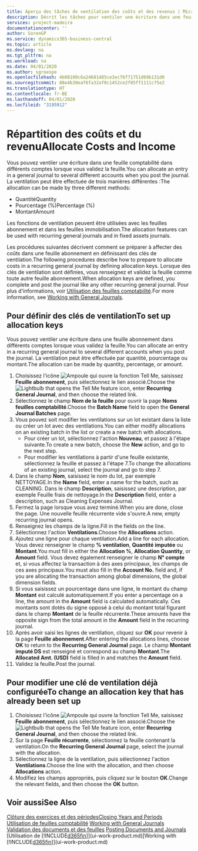```yaml
---
title: Aperçu des tâches de ventilation des coûts et des revenus | Microsoft Docs
description: Décrit les tâches pour ventiler une écriture dans une feuille comptabilité dans différents comptes lorsque vous validez la feuille.
services: project-madeira
documentationcenter: ''
author: SorenGP
ms.service: dynamics365-business-central
ms.topic: article
ms.devlang: na
ms.tgt_pltfrm: na
ms.workload: na
ms.date: 04/01/2020
ms.author: sgroespe
ms.openlocfilehash: 4b08100c6a24681485ce3ec76f71751d69b131d0
ms.sourcegitcommit: 88e4b30eaf6fa32af0c1452ce2f85ff1111c75e2
ms.translationtype: HT
ms.contentlocale: fr-BE
ms.lasthandoff: 04/01/2020
ms.locfileid: "3195912"
---
```

# <a name="allocate-costs-and-income"></a><span data-ttu-id="79c90-103">Répartition des coûts et du revenu</span><span class="sxs-lookup"><span data-stu-id="79c90-103">Allocate Costs and Income</span></span>
<span data-ttu-id="79c90-104">Vous pouvez ventiler une écriture dans une feuille comptabilité dans différents comptes lorsque vous validez la feuille.</span><span class="sxs-lookup"><span data-stu-id="79c90-104">You can allocate an entry in a general journal to several different accounts when you post the journal.</span></span> <span data-ttu-id="79c90-105">La ventilation peut être effectuée de trois manières différentes :</span><span class="sxs-lookup"><span data-stu-id="79c90-105">The allocation can be made by three different methods:</span></span>

* <span data-ttu-id="79c90-106">Quantité</span><span class="sxs-lookup"><span data-stu-id="79c90-106">Quantity</span></span>
* <span data-ttu-id="79c90-107">Pourcentage (%)</span><span class="sxs-lookup"><span data-stu-id="79c90-107">Percentage (%)</span></span>
* <span data-ttu-id="79c90-108">Montant</span><span class="sxs-lookup"><span data-stu-id="79c90-108">Amount</span></span>

<span data-ttu-id="79c90-109">Les fonctions de ventilation peuvent être utilisées avec les feuilles abonnement et dans les feuilles immobilisation.</span><span class="sxs-lookup"><span data-stu-id="79c90-109">The allocation features can be used with recurring general journals and in fixed assets journals.</span></span>
<!--You can also distribute the cost or revenue of a line to an intercompany partner when you post a sales or purchase document. When you post the document, a line will be posted in your general journal, and a corresponding line will be created in the intercompany outbox.-->

<span data-ttu-id="79c90-110">Les procédures suivantes décrivent comment se préparer à affecter des coûts dans une feuille abonnement en définissant des clés de ventilation.</span><span class="sxs-lookup"><span data-stu-id="79c90-110">The following procedures describe how to prepare to allocate costs in a recurring general journal by defining allocation keys.</span></span> <span data-ttu-id="79c90-111">Lorsque des clés de ventilation sont définies, vous renseignez et validez la feuille comme toute autre feuille abonnement.</span><span class="sxs-lookup"><span data-stu-id="79c90-111">When allocation keys are defined, you complete and post the journal like any other recurring general journal.</span></span> <span data-ttu-id="79c90-112">Pour plus d'informations, voir [Utilisation des feuilles comptabilité](ui-work-general-journals.md).</span><span class="sxs-lookup"><span data-stu-id="79c90-112">For more information, see [Working with General Journals](ui-work-general-journals.md).</span></span>

## <a name="to-set-up-allocation-keys"></a><span data-ttu-id="79c90-113">Pour définir des clés de ventilation</span><span class="sxs-lookup"><span data-stu-id="79c90-113">To set up allocation keys</span></span>
<span data-ttu-id="79c90-114">Vous pouvez ventiler une écriture dans une feuille abonnement dans différents comptes lorsque vous validez la feuille.</span><span class="sxs-lookup"><span data-stu-id="79c90-114">You can allocate an entry in a recurring general journal to several different accounts when you post the journal.</span></span> <span data-ttu-id="79c90-115">La ventilation peut être effectuée par quantité, pourcentage ou montant.</span><span class="sxs-lookup"><span data-stu-id="79c90-115">The allocation can be made by quantity, percentage, or amount.</span></span>
1. <span data-ttu-id="79c90-116">Choisissez l'icône ![Ampoule qui ouvre la fonction Tell Me](media/ui-search/search_small.png "Dites-moi ce que vous voulez faire"), saisissez **Feuille abonnement**, puis sélectionnez le lien associé.</span><span class="sxs-lookup"><span data-stu-id="79c90-116">Choose the ![Lightbulb that opens the Tell Me feature](media/ui-search/search_small.png "Tell me what you want to do") icon, enter **Recurring General Journal**, and then choose the related link.</span></span>
2. <span data-ttu-id="79c90-117">Sélectionnez le champ **Nom de la feuille** pour ouvrir la page **Noms feuilles comptabilité**.</span><span class="sxs-lookup"><span data-stu-id="79c90-117">Choose the **Batch Name** field to open the **General Journal Batches** page.</span></span>
3. <span data-ttu-id="79c90-118">Vous pouvez soit modifier les ventilations sur un lot existant dans la liste ou créer un lot avec des ventilations.</span><span class="sxs-lookup"><span data-stu-id="79c90-118">You can either modify allocations on an existing batch in the list or create a new batch with allocations.</span></span>
   * <span data-ttu-id="79c90-119">Pour créer un lot, sélectionnez l'action **Nouveau**, et passez à l'étape suivante.</span><span class="sxs-lookup"><span data-stu-id="79c90-119">To create a new batch, choose the **New** action, and go to the next step.</span></span>
   * <span data-ttu-id="79c90-120">Pour modifier les ventilations à partir d'une feuille existante, sélectionnez la feuille et passez à l'étape 7.</span><span class="sxs-lookup"><span data-stu-id="79c90-120">To change the allocations of an existing journal, select the journal and go to step 7.</span></span>    
4. <span data-ttu-id="79c90-121">Dans le champ **Nom**, saisissez le nom du lot, par exemple NETTOYAGE.</span><span class="sxs-lookup"><span data-stu-id="79c90-121">In the **Name** field, enter a name for the batch, such as CLEANING.</span></span> <span data-ttu-id="79c90-122">Dans le champ **Description**, saisissez une description, par exemple Feuille frais de nettoyage.</span><span class="sxs-lookup"><span data-stu-id="79c90-122">In the **Description** field, enter a description, such as Cleaning Expenses Journal.</span></span>
5. <span data-ttu-id="79c90-123">Fermez la page lorsque vous avez terminé.</span><span class="sxs-lookup"><span data-stu-id="79c90-123">When you are done, close the page.</span></span> <span data-ttu-id="79c90-124">Une nouvelle feuille récurrente vide s'ouvre.</span><span class="sxs-lookup"><span data-stu-id="79c90-124">A new, empty recurring journal opens.</span></span>
6. <span data-ttu-id="79c90-125">Renseignez les champs de la ligne.</span><span class="sxs-lookup"><span data-stu-id="79c90-125">Fill in the fields on the line.</span></span>
7. <span data-ttu-id="79c90-126">Sélectionnez l'action **Ventilations**.</span><span class="sxs-lookup"><span data-stu-id="79c90-126">Choose the **Allocations** action.</span></span>
8. <span data-ttu-id="79c90-127">Ajoutez une ligne pour chaque ventilation.</span><span class="sxs-lookup"><span data-stu-id="79c90-127">Add a line for each allocation.</span></span> <span data-ttu-id="79c90-128">Vous devez renseigner le champ **% ventilation**, **Quantité imputée** ou **Montant**.</span><span class="sxs-lookup"><span data-stu-id="79c90-128">You must fill in either the **Allocation %**, **Allocation Quantity**, or **Amount** field.</span></span> <span data-ttu-id="79c90-129">Vous devez également renseigner le champ **N° compte** et, si vous affectez la transaction à des axes principaux, les champs de ces axes principaux.</span><span class="sxs-lookup"><span data-stu-id="79c90-129">You must also fill in the **Account No.** field and, if you are allocating the transaction among global dimensions, the global dimension fields.</span></span>
9. <span data-ttu-id="79c90-130">Si vous saisissez un pourcentage dans une ligne, le montant du champ **Montant** est calculé automatiquement.</span><span class="sxs-lookup"><span data-stu-id="79c90-130">If you enter a percentage on a line, the amount in the **Amount** field is calculated automatically.</span></span> <span data-ttu-id="79c90-131">Ces montants sont dotés du signe opposé à celui du montant total figurant dans le champ **Montant** de la feuille récurrente.</span><span class="sxs-lookup"><span data-stu-id="79c90-131">These amounts have the opposite sign from the total amount in the **Amount** field in the recurring journal.</span></span>
10. <span data-ttu-id="79c90-132">Après avoir saisi les lignes de ventilation, cliquez sur **OK** pour revenir à la page **Feuille abonnement**.</span><span class="sxs-lookup"><span data-stu-id="79c90-132">After entering the allocations lines, choose **OK** to return to the **Recurring General Journal** page.</span></span> <span data-ttu-id="79c90-133">Le champ **Montant imputé DS** est renseigné et correspond au champ **Montant**.</span><span class="sxs-lookup"><span data-stu-id="79c90-133">The **Allocated Amt. (USD)** field is filled in and matches the **Amount** field.</span></span>
11. <span data-ttu-id="79c90-134">Validez la feuille.</span><span class="sxs-lookup"><span data-stu-id="79c90-134">Post the journal.</span></span>

## <a name="to-change-an-allocation-key-that-has-already-been-set-up"></a><span data-ttu-id="79c90-135">Pour modifier une clé de ventilation déjà configurée</span><span class="sxs-lookup"><span data-stu-id="79c90-135">To change an allocation key that has already been set up</span></span>
1. <span data-ttu-id="79c90-136">Choisissez l'icône ![Ampoule qui ouvre la fonction Tell Me](media/ui-search/search_small.png "Dites-moi ce que vous voulez faire"), saisissez **Feuille abonnement**, puis sélectionnez le lien associé.</span><span class="sxs-lookup"><span data-stu-id="79c90-136">Choose the ![Lightbulb that opens the Tell Me feature](media/ui-search/search_small.png "Tell me what you want to do") icon, enter **Recurring General Journal**, and then choose the related link.</span></span>
2. <span data-ttu-id="79c90-137">Sur la page **Feuille récurrente**, sélectionnez la feuille contenant la ventilation.</span><span class="sxs-lookup"><span data-stu-id="79c90-137">On the **Recurring General Journal** page, select the journal with the allocation.</span></span>
3. <span data-ttu-id="79c90-138">Sélectionnez la ligne de la ventilation, puis sélectionnez l'action **Ventilations**.</span><span class="sxs-lookup"><span data-stu-id="79c90-138">Choose the line with the allocation, and then choose **Allocations** action.</span></span>
4. <span data-ttu-id="79c90-139">Modifiez les champs appropriés, puis cliquez sur le bouton **OK**.</span><span class="sxs-lookup"><span data-stu-id="79c90-139">Change the relevant fields, and then choose the **OK** button.</span></span>

## <a name="see-also"></a><span data-ttu-id="79c90-140">Voir aussi</span><span class="sxs-lookup"><span data-stu-id="79c90-140">See Also</span></span>
[<span data-ttu-id="79c90-141">Clôture des exercices et des périodes</span><span class="sxs-lookup"><span data-stu-id="79c90-141">Closing Years and Periods</span></span>](year-close-years-periods.md)  
<span data-ttu-id="79c90-142">[Utilisation de feuilles comptabilité](ui-work-general-journals.md)  </span><span class="sxs-lookup"><span data-stu-id="79c90-142">[Working with General Journals](ui-work-general-journals.md)  </span></span>  
<span data-ttu-id="79c90-143">[Validation des documents et des feuilles](ui-post-documents-journals.md)  </span><span class="sxs-lookup"><span data-stu-id="79c90-143">[Posting Documents and Journals](ui-post-documents-journals.md)  </span></span>  
<span data-ttu-id="79c90-144">[Utilisation de [!INCLUDE[d365fin](includes/d365fin_md.md)]](ui-work-product.md)</span><span class="sxs-lookup"><span data-stu-id="79c90-144">[Working with [!INCLUDE[d365fin](includes/d365fin_md.md)]](ui-work-product.md)</span></span>
